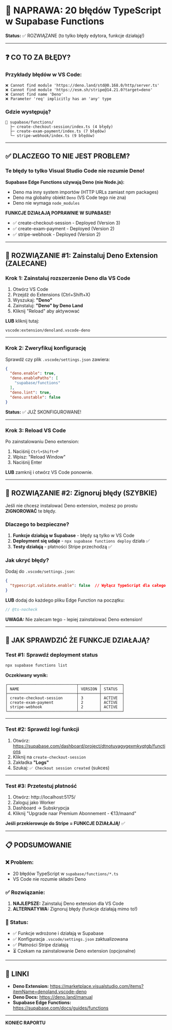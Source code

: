 # 🔧 NAPRAWA: 20 błędów TypeScript w Supabase Functions

**Status:** ✅ ROZWIĄZANE (to tylko błędy edytora, funkcje działają!)

---

## ❓ CO TO ZA BŁĘDY?

### Przykłady błędów w VS Code:
```
❌ Cannot find module 'https://deno.land/std@0.168.0/http/server.ts'
❌ Cannot find module 'https://esm.sh/stripe@14.21.0?target=deno'
❌ Cannot find name 'Deno'
❌ Parameter 'req' implicitly has an 'any' type
```

### Gdzie występują?
```
📁 supabase/functions/
  ├─ create-checkout-session/index.ts (4 błędy)
  ├─ create-exam-payment/index.ts (7 błędów)
  └─ stripe-webhook/index.ts (9 błędów)
```

---

## ✅ DLACZEGO TO NIE JEST PROBLEM?

### Te błędy to tylko **Visual Studio Code** nie rozumie **Deno**!

**Supabase Edge Functions używają Deno (nie Node.js):**
- Deno ma inny system importów (HTTP URLs zamiast npm packages)
- Deno ma globalny obiekt `Deno` (VS Code tego nie zna)
- Deno nie wymaga `node_modules`

**FUNKCJE DZIAŁAJĄ POPRAWNIE W SUPABASE!**
- ✅ create-checkout-session - Deployed (Version 3)
- ✅ create-exam-payment - Deployed (Version 2)
- ✅ stripe-webhook - Deployed (Version 2)

---

## 🔧 ROZWIĄZANIE #1: Zainstaluj Deno Extension (ZALECANE)

### Krok 1: Zainstaluj rozszerzenie Deno dla VS Code

1. Otwórz VS Code
2. Przejdź do Extensions (Ctrl+Shift+X)
3. Wyszukaj: **"Deno"**
4. Zainstaluj: **"Deno" by Deno Land**
5. Kliknij "Reload" aby aktywować

**LUB** kliknij tutaj:
```
vscode:extension/denoland.vscode-deno
```

---

### Krok 2: Zweryfikuj konfigurację

Sprawdź czy plik `.vscode/settings.json` zawiera:

```json
{
  "deno.enable": true,
  "deno.enablePaths": [
    "supabase/functions"
  ],
  "deno.lint": true,
  "deno.unstable": false
}
```

**Status:** ✅ JUŻ SKONFIGUROWANE!

---

### Krok 3: Reload VS Code

Po zainstalowaniu Deno extension:
1. Naciśnij `Ctrl+Shift+P`
2. Wpisz: "Reload Window"
3. Naciśnij Enter

**LUB** zamknij i otwórz VS Code ponownie.

---

## 🔧 ROZWIĄZANIE #2: Zignoruj błędy (SZYBKIE)

Jeśli nie chcesz instalować Deno extension, możesz po prostu **ZIGNOROWAĆ** te błędy.

### Dlaczego to bezpieczne?

1. **Funkcje działają w Supabase** - błędy są tylko w VS Code
2. **Deployment się udaje** - `npx supabase functions deploy` działa ✅
3. **Testy działają** - płatności Stripe przechodzą ✅

### Jak ukryć błędy?

Dodaj do `.vscode/settings.json`:
```json
{
  "typescript.validate.enable": false  // Wyłącz TypeScript dla całego projektu (NIE ZALECANE)
}
```

**LUB** dodaj do każdego pliku Edge Function na początku:
```typescript
// @ts-nocheck
```

**UWAGA:** Nie zalecam tego - lepiej zainstalować Deno extension!

---

## 🧪 JAK SPRAWDZIĆ ŻE FUNKCJE DZIAŁAJĄ?

### Test #1: Sprawdź deployment status

```powershell
npx supabase functions list
```

**Oczekiwany wynik:**
```
┌──────────────────────────────┬─────────┬─────────┐
│ NAME                         │ VERSION │ STATUS  │
├──────────────────────────────┼─────────┼─────────┤
│ create-checkout-session      │ 3       │ ACTIVE  │
│ create-exam-payment          │ 2       │ ACTIVE  │
│ stripe-webhook               │ 2       │ ACTIVE  │
└──────────────────────────────┴─────────┴─────────┘
```

---

### Test #2: Sprawdź logi funkcji

1. Otwórz: https://supabase.com/dashboard/project/dtnotuyagygexmkyqtgb/functions
2. Kliknij na `create-checkout-session`
3. Zakładka **"Logs"**
4. Szukaj: `✅ Checkout session created` (sukces)

---

### Test #3: Przetestuj płatność

1. Otwórz: http://localhost:5175/
2. Zaloguj jako Worker
3. Dashboard → Subskrypcja
4. Kliknij "Upgrade naar Premium Abonnement - €13/maand"

**Jeśli przekierowuje do Stripe = FUNKCJE DZIAŁAJĄ!** ✅

---

## 📋 PODSUMOWANIE

### ❌ Problem:
- 20 błędów TypeScript w `supabase/functions/*.ts`
- VS Code nie rozumie składni Deno

### ✅ Rozwiązanie:
1. **NAJLEPSZE:** Zainstaluj Deno extension dla VS Code
2. **ALTERNATYWA:** Zignoruj błędy (funkcje działają mimo to!)

### 🎯 Status:
- ✅ Funkcje wdrożone i działają w Supabase
- ✅ Konfiguracja `.vscode/settings.json` zaktualizowana
- ✅ Płatności Stripe działają
- ⏳ Czekam na zainstalowanie Deno extension (opcjonalne)

---

## 🔗 LINKI

- **Deno Extension:** https://marketplace.visualstudio.com/items?itemName=denoland.vscode-deno
- **Deno Docs:** https://deno.land/manual
- **Supabase Edge Functions:** https://supabase.com/docs/guides/functions

---

**KONIEC RAPORTU**
